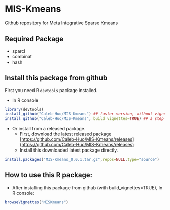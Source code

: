 # MIS-Kmeans
Github repository for Meta Integrative Sparse Kmeans

## Required Package
* sparcl
* combinat
* hash

## Install this package from github
First you need R `devtools` package installed.

* In R console
```R
library(devtools)
install_github("Caleb-Huo/MIS-Kmeans") ## faster version, without vignettes.
install_github("Caleb-Huo/MIS-Kmeans", build_vignettes=TRUE) ## a step by step guidence how to use this pacakge.
```

* Or install from a released package.
    - First, download the latest released package 
[https://github.com/Caleb-Huo/MIS-Kmeans/releases](https://github.com/Caleb-Huo/MIS-Kmeans/releases)
    - Install this downloaded latest package directly.
```R
install.packages("MIS-Kmeans_0.0.1.tar.gz",repos=NULL,type="source")
```

## How to use this R package:

* After installing this package from github (with build_vignettes=TRUE), In R console:
```R
browseVignettes("MISKmeans")
```


